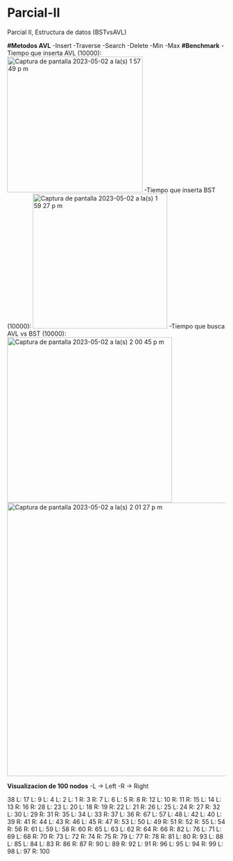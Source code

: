 # Parcial-II
Parcial II, Estructura de datos (BSTvsAVL)
 
**#Metodos AVL**
-Insert
-Traverse
-Search
-Delete
-Min
-Max
**#Benchmark**
-Tiempo que inserta AVL (10000):
<img width="312" alt="Captura de pantalla 2023-05-02 a la(s) 1 57 49 p m" src="https://user-images.githubusercontent.com/97801260/235772249-504cd6f8-48ef-4d73-ab12-4043d8b6aaff.png">
-Tiempo que inserta BST (10000):
<img width="310" alt="Captura de pantalla 2023-05-02 a la(s) 1 59 27 p m" src="https://user-images.githubusercontent.com/97801260/235772624-57a8ed8b-4b04-4db0-811b-b404b07b885b.png">
-Tiempo que busca AVL vs BST (10000):
<img width="380" alt="Captura de pantalla 2023-05-02 a la(s) 2 00 45 p m" src="https://user-images.githubusercontent.com/97801260/235772863-5bca0041-9eda-4507-8977-07b6f054899d.png">
<img width="629" alt="Captura de pantalla 2023-05-02 a la(s) 2 01 27 p m" src="https://user-images.githubusercontent.com/97801260/235773056-7105d4e7-b4b1-405f-9b4e-fb6ce7c0f133.png">

**Visualizacion de 100 nodos**
-L -> Left
-R -> Right

38
    L: 17
        L: 9
            L: 4
                L: 2
                    L: 1
                    R: 3
                R: 7
                    L: 6
                        L: 5
                    R: 8
            R: 12
                L: 10
                    R: 11
                R: 15
                    L: 14
                        L: 13
                    R: 16
        R: 28
            L: 23
                L: 20
                    L: 18
                        R: 19
                    R: 22
                        L: 21
                R: 26
                    L: 25
                        L: 24
                    R: 27
            R: 32
                L: 30
                    L: 29
                    R: 31
                R: 35
                    L: 34
                        L: 33
                    R: 37
                        L: 36
    R: 67
        L: 57
            L: 48
                L: 42
                    L: 40
                        L: 39
                        R: 41
                    R: 44
                        L: 43
                        R: 46
                            L: 45
                            R: 47
                R: 53
                    L: 50
                        L: 49
                        R: 51
                            R: 52
                    R: 55
                        L: 54
                        R: 56
            R: 61
                L: 59
                    L: 58
                    R: 60
                R: 65
                    L: 63
                        L: 62
                        R: 64
                    R: 66
        R: 82
            L: 76
                L: 71
                    L: 69
                        L: 68
                        R: 70
                    R: 73
                        L: 72
                        R: 74
                            R: 75
                R: 79
                    L: 77
                        R: 78
                    R: 81
                        L: 80
            R: 93
                L: 88
                    L: 85
                        L: 84
                            L: 83
                        R: 86
                            R: 87
                    R: 90
                        L: 89
                        R: 92
                            L: 91
                R: 96
                    L: 95
                        L: 94
                    R: 99
                        L: 98
                            L: 97
                        R: 100
